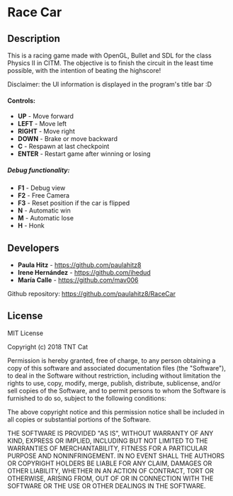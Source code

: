 # Race Car


## Description
This is a racing game made with OpenGL, Bullet and SDL for the class Physics II in CITM.
The objective is to finish the circuit in the least time possible, with the intention
of beating the highscore!

Disclaimer: the UI information is displayed in the program's title bar :D

#### Controls:
* **UP** - Move forward
* **LEFT** - Move left
* **RIGHT** - Move right
* **DOWN** - Brake or move backward
* **C** - Respawn at last checkpoint
* **ENTER** - Restart game after winning or losing

##### Debug functionality:
* **F1** - Debug view
* **F2** - Free Camera
* **F3** - Reset position if the car is flipped
* **N** - Automatic win
* **M** - Automatic lose
* **H** - Honk

## Developers
* **Paula Hitz** -  https://github.com/paulahitz8
* **Irene Hernández** -  https://github.com/ihedud
* **María Calle** -  https://github.com/mav006

Github repository: https://github.com/paulahitz8/RaceCar

## License

MIT License

Copyright (c) 2018 TNT Cat

Permission is hereby granted, free of charge, to any person obtaining a copy
of this software and associated documentation files (the "Software"), to deal
in the Software without restriction, including without limitation the rights
to use, copy, modify, merge, publish, distribute, sublicense, and/or sell
copies of the Software, and to permit persons to whom the Software is
furnished to do so, subject to the following conditions:

The above copyright notice and this permission notice shall be included in all
copies or substantial portions of the Software.

THE SOFTWARE IS PROVIDED "AS IS", WITHOUT WARRANTY OF ANY KIND, EXPRESS OR
IMPLIED, INCLUDING BUT NOT LIMITED TO THE WARRANTIES OF MERCHANTABILITY,
FITNESS FOR A PARTICULAR PURPOSE AND NONINFRINGEMENT. IN NO EVENT SHALL THE
AUTHORS OR COPYRIGHT HOLDERS BE LIABLE FOR ANY CLAIM, DAMAGES OR OTHER
LIABILITY, WHETHER IN AN ACTION OF CONTRACT, TORT OR OTHERWISE, ARISING FROM,
OUT OF OR IN CONNECTION WITH THE SOFTWARE OR THE USE OR OTHER DEALINGS IN THE
SOFTWARE.
